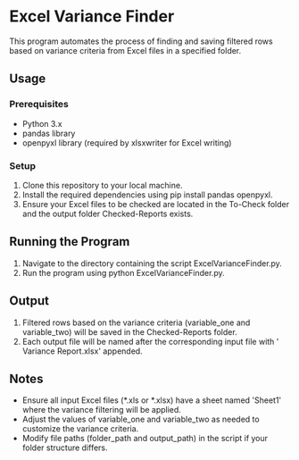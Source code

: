 # Excel Variance Finder
This program automates the process of finding and saving filtered rows based on variance criteria from Excel files in a specified folder.

## Usage
### Prerequisites
* Python 3.x
* pandas library
* openpyxl library (required by xlsxwriter for Excel writing)
### Setup
1. Clone this repository to your local machine.
2. Install the required dependencies using pip install pandas openpyxl.
3. Ensure your Excel files to be checked are located in the To-Check folder and the output folder Checked-Reports exists.
## Running the Program
1. Navigate to the directory containing the script ExcelVarianceFinder.py.
2. Run the program using python ExcelVarianceFinder.py.
## Output
1. Filtered rows based on the variance criteria (variable_one and variable_two) will be saved in the Checked-Reports folder.
2. Each output file will be named after the corresponding input file with ' Variance Report.xlsx' appended.
## Notes
* Ensure all input Excel files (*.xls or *.xlsx) have a sheet named 'Sheet1' where the variance filtering will be applied.
* Adjust the values of variable_one and variable_two as needed to customize the variance criteria.
* Modify file paths (folder_path and output_path) in the script if your folder structure differs.
